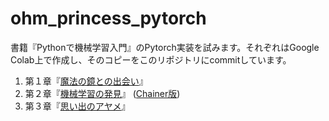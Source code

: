 # ohm_princess_pytorch
書籍『Pythonで機械学習入門』のPytorch実装を試みます。それぞれはGoogle Colab上で作成し、そのコピーをこのリポジトリにcommitしています。

1. 第１章『[魔法の鏡との出会い](https://github.com/hirohitokato/ohm_princess_pytorch/blob/main/Chapter1.ipynb)』
2. 第２章『[機械学習の発見](https://github.com/hirohitokato/ohm_princess_pytorch/blob/main/Chapter2.ipynb)』 ([Chainer版](https://github.com/hirohitokato/ohm_princess_pytorch/blob/main/Chapter2_chainer.ipynb))
3. 第３章『[思い出のアヤメ](https://github.com/hirohitokato/ohm_princess_pytorch/blob/main/Chapter3.ipynb)』
